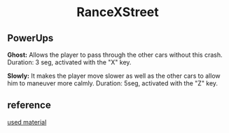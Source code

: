 <h1 align="center">RanceXStreet</h1>

## PowerUps

**Ghost:**  Allows the player to pass through the other cars without this crash. Duration: 3 seg, activated with the "X" key.

**Slowly:** It makes the player move slower as well as the other cars to allow him to maneuver more calmly. Duration: 5seg, activated with the "Z" key. 

## reference

[used material](https://opengameart.org/)
